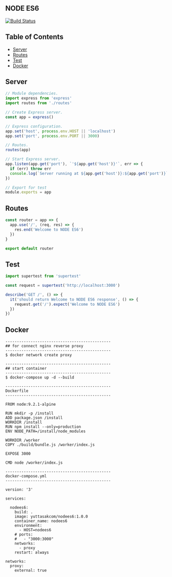 ## NODE ES6
[![Build Status](https://travis-ci.org/yuttasakcom/NodeES6.svg?branch=master)](https://travis-ci.org/yuttasakcom/NodeES6)

## Table of Contents
- [Server](#server)
- [Routes](#routes)
- [Test](#test)
- [Docker](#dokcer)

## Server
```javascript
// Module dependencies.
import express from 'express'
import routes from './routes'

// Create Express server.
const app = express()

// Express configuration.
app.set('host', process.env.HOST || 'localhost')
app.set('port', process.env.PORT || 3000)

// Routes.
routes(app)

// Start Express server.
app.listen(app.get('port'), `'${app.get('host')}'`, err => {
  if (err) throw err
  console.log(`Server running at ${app.get('host')}:${app.get('port')}`)
})

// Export for test
module.exports = app

```

## Routes
```javascript
const router = app => {
  app.use('/', (req, res) => {
    res.end('Welcome to NODE ES6')
  })
}

export default router

```

## Test
```javascript
import supertest from 'supertest'

const request = supertest('http://localhost:3000')

describe('GET /', () => {
  it('should return Welcome to NODE ES6 response', () => {
    request.get('/').expect('Welcome to NODE ES6')
  })
})

```

## Docker
```
----------------------------------------------
## for connect nginx reverse proxy
----------------------------------------------
$ docker network create proxy

----------------------------------------------
## start container
----------------------------------------------
$ docker-compose up -d --build
```

```
----------------------------------------------
Dockerfile
----------------------------------------------

FROM node:9.2.1-alpine

RUN mkdir -p /install
ADD package.json /install
WORKDIR /install
RUN npm install --only=production
ENV NODE_PATH=/install/node_modules

WORKDIR /worker
COPY ./build/bundle.js /worker/index.js

EXPOSE 3000

CMD node /worker/index.js
```

```
----------------------------------------------
docker-compose.yml
----------------------------------------------

version: '3'

services:

  nodees6:
    build: .
    image: yuttasakcom/nodees6:1.0.0
    container_name: nodees6
    environment:
      - HOST=nodees6
    # ports:
    #   - "3000:3000"
    networks:
      - proxy
    restart: always

networks:
  proxy:
    external: true

```